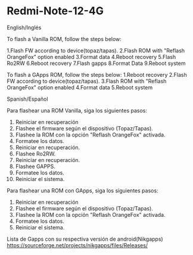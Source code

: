 # Redmi-Note-12-4G

English/Inglés

To flash a Vanilla ROM, follow the steps below:

1.Flash FW according to device(topaz/tapas).
2.Flash ROM with "Reflash OrangeFox" option enabled
3.Format data
4.Reboot recovery
5.Flash Ro2RW
6.Reboot recovery
7.Flash gapps
8.Format Data
9.Reboot system

To flash a GApps ROM, follow the steps below:
1.Reboot recovery
2.Flash FW according to device(topaz/tapas).
3.Flash ROM with "Reflash OrangeFox" option enabled
4.Format data
5.Reboot system


Spanish/Español

Para flashear una ROM Vanilla, siga los siguientes pasos:

1. Reiniciar en recuperación
2. Flashee el firmware según el dispositivo (Topaz/Tapas).
3. Flashee la ROM con la opción "Reflash OrangeFox" activada.
4. Formatee los datos.
5. Reiniciar en recuperación.
6. Flashee Ro2RW.
7. Reiniciar en recuperación.
8. Flashee GAPPS.
9. Formatee los datos.
10. Reiniciar el sistema.

Para flashear una ROM con GApps, siga los siguientes pasos:

1. Reiniciar en recuperación
2. Flashee el firmware según el dispositivo (Topaz/Tapas).
3. Flashee la ROM con la opción "Reflash OrangeFox" activada.
4. Formatee los datos.
5. Reiniciar el sistema.

Lista de Gapps con su respectiva versión de android(Nikgapps)
https://sourceforge.net/projects/nikgapps/files/Releases/
